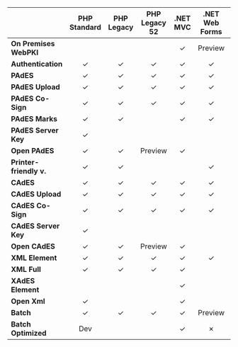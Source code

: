 ﻿|                         | PHP Standard | PHP Legacy | PHP Legacy 52 | .NET MVC | .NET Web Forms | .NET Core | VS2008      | Python Flask | Java on Premises | Java Spring MVC | Java 6 | NodeJS SPA | NodeJS MVC | Ruby on Rails |
| ----------------------  |:------------:|:----------:|:-------------:|:--------:|:--------------:|:---------:|:-----------:|:------------:|:----------------:|:---------------:|:------:|:----------:|:----------:|:-------------:|
| **On Premises WebPKI**  |              |            |               | ✓       | Preview        | ✓        | ✓          |              |                  |                 |        |            |            |               |
| **Authentication**      | ✓           | ✓         | ✓            | ✓       | ✓             | ✓        | ✓          | Dev          | ✓               | ✓              | ✓     | ✓         | ✓         | ✓            |
| **PAdES**               | ✓           | ✓         | ✓            | ✓       | ✓             | ✓        | ✓          | Dev          | ✓               | ✓              | ✓     | ✓         | ✓         | ✓            |
| **PAdES Upload**        | ✓           | ✓         | ✓            | ✓       | ✓             | ✓        | ✗          | Dev          | ✓               | ✓              | ✓     |            | ✓         | ✓            |
| **PAdES Co-Sign**       | ✓           | ✓         | ✓            | ✓       | ✓             | ✓        | ✗          | Dev          | ✓               | ✓              | ✓     |            | ✓         | ✓            |
| **PAdES Marks**         | ✓           | ✓         |               | ✓       | ✓             | ✓        | ✓          |              |                  | ✓              | ✓     |            |            |               |
| **PAdES Server Key**    | ✓           |            |               |          |                |           | ✗          |              |                  | Testing         |        |            | ✓         |               |
| **Open PAdES**          | ✓           | ✓         | Preview       | ✓       |                | Preview   | ✗          | Dev          |                  | ✓              | ✓     |            |            |               |
| **Printer-friendly v.** | ✓           | ✓         |               |          | ✓             |           | ✗          |              |                  |                |        |            |            |               |
| **CAdES**               | ✓           | ✓         | ✓            | ✓       | ✓             | ✓        | ✓          | Dev          | ✓               | ✓              | ✓     |            | ✓         |               |
| **CAdES Upload**        | ✓           | ✓         | ✓            | ✓       | ✓             | ✓        | ✗          | Dev          | ✓               | ✓              | ✓     |            | ✓         |               |
| **CAdES Co-Sign**       | ✓           | ✓         | ✓            | ✓       | ✓             | ✓        | ✗          | Dev          | ✓               | ✓              | ✓     |            | ✓         |               |
| **CAdES Server Key**    | ✓           |            |               |          |                |           | ✗          |              |                  | Testing         |        |            | ✓         |               |
| **Open CAdES**          | ✓           | ✓         | Preview       | ✓       |                | Preview   | ✗          | Dev          |                  | ✓              | ✓     |            |            |               |
| **XML Element**         | ✓           | ✓         | ✓            | ✓       | ✓             | ✓        | ✓          | Dev          | ✓               | ✓              | ✓     |            | ✓         | ✓            |
| **XML Full**            | ✓           | ✓         | ✓            | ✓       |                | Preview   | ✗          | Dev          | ✓               | ✓              | ✓     |            | ✓         | ✓            |
| **XAdES Element**       |              |            |               | ✓       |                |           | ✗          |              |                  | ✓              | ✓     |            |            |               |
| **Open Xml**            | ✓           |            |               | ✓       |                | Preview   | ✗          |              |                  | ✓              |        |            |            |               |
| **Batch**               | ✓           | ✓         | ✓            | ✓       | Preview        | Preview   | ✓          | Preview      |                  | ✓              | ✓     |            |            |               |
| **Batch Optimized**     | Dev          |            |               | ✓       | ✗             |           | ✗          |              |                  |                 |        |            |            |               |
